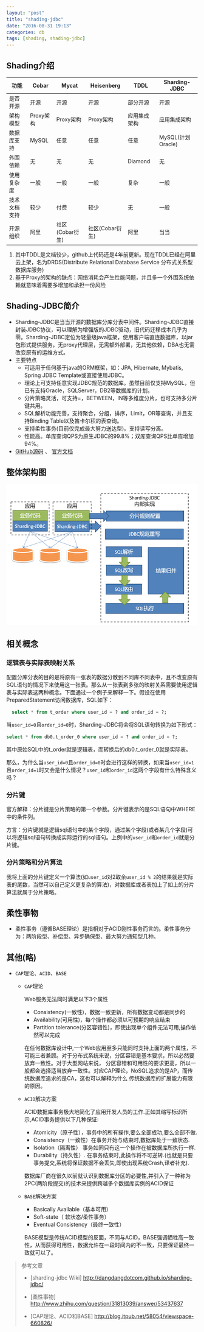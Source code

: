 ```yaml
---
layout: "post"
title: "shading-jdbc"
date: "2016-08-31 19:13"
categories: db
tags: [shading, shading-jdbc]
---
```


## Shading介绍

| 功能          | Cobar         | Mycat         | Heisenberg     | TDDL          | Sharding-JDBC |
| ------------- | ------------- | ------------- | -------------- | ------------- | ------------- |
| 是否开源      | 开源          | 开源          | 开源           | 部分开源      | 开源          |
| 架构模型      | Proxy架构     | Proxy架构     | Proxy架构      | 应用集成架构  | 应用集成架构  |
| 数据库支持    | MySQL         | 任意          | 任意           | 任意          | MySQL(计划Oracle)         |
| 外围依赖      | 无            | 无            | 无             | Diamond       | 无            |
| 使用复杂度    | 一般          | 一般          | 一般           | 复杂          | 一般          |
| 技术文档支持  | 较少          | 付费          | 较少           | 无            | 一般          |
| 开源组织  | 阿里          | 社区(Cobar衍生)          | 社区(Cobar衍生)           | 阿里            | 当当          |

1. 其中TDDL是文档较少，github上代码还是4年前更新。现在TDDL已经在阿里云上架，名为DRDS(Distribute Relational Database Service 分布式关系型数据库服务)
2. 基于Proxy的架构的缺点：网络消耗会产生性能问题，并且多一个外围系统依赖就意味着需要多增加和承担一份风险

## Shading-JDBC简介

- Sharding-JDBC是当当开源的数据库分库分表中间件。Sharding-JDBC直接封装JDBC协议，可以理解为增强版的JDBC驱动，旧代码迁移成本几乎为零。Sharding-JDBC定位为轻量级java框架，使用客户端直连数据库，以jar包形式提供服务，无proxy代理层，无需额外部署，无其他依赖，DBA也无需改变原有的运维方式。
- 主要特点
  - 可适用于任何基于java的ORM框架，如：JPA, Hibernate, Mybatis, Spring JDBC Template或直接使用JDBC。
  - 理论上可支持任意实现JDBC规范的数据库。虽然目前仅支持MySQL，但已有支持Oracle，SQLServer，DB2等数据库的计划。
  - 分片策略灵活，可支持=，BETWEEN，IN等多维度分片，也可支持多分片键共用。
  - SQL解析功能完善，支持聚合，分组，排序，Limit，OR等查询，并且支持Binding Table以及笛卡尔积的表查询。
  - 支持柔性事务(目前仅完成最大努力送达型)。支持读写分离。
  - 性能高。单库查询QPS为原生JDBC的99.8%；双库查询QPS比单库增加94%。
- [GitHub源码](https://github.com/dangdangdotcom/Sharding-JDBC/) 、 [官方文档](http://dangdangdotcom.github.io/sharding-jdbc/)

## 整体架构图

![shading-jdbc架构图](/data/images/2016/08/shading-jdbc-architecture.png)

## 相关概念

### 逻辑表与实际表映射关系

配置分库分表的目的是将原有一张表的数据分散到不同库不同表中，且不改变原有SQL语句的情况下来使用这一张表。那么从一张表到多张的映射关系需要使用逻辑表与实际表这两种概念。下面通过一个例子来解释一下。假设在使用PreparedStatement访问数据库，SQL如下：

```SQL
  select * from t_order where user_id = ? and order_id = ?;
```

当`user_id=0`且`order_id=0`时，Sharding-JDBC将会将SQL语句转换为如下形式：

```SQL
select * from db0.t_order_0 where user_id = ? and order_id = ?;
```

其中原始SQL中的t_order就是逻辑表，而转换后的db0.t_order_0就是实际表。

那么，为什么当`user_id=0`且`order_id=0`时会进行这样的转换，如果当`user_id=1`且`order_id=1`时又会是什么情况？`user_id`和`order_id`这两个字段有什么特殊含义吗？

### 分片键

官方解释：分片键是分片策略的第一个参数。分片键表示的是SQL语句中WHERE中的条件列。

方言：分片键就是逻辑sql语句中的某个字段，通过某个字段(或者某几个字段)可以将逻辑sql语句转换成实际运行的sql语句。上例中的`user_id`和`order_id`就是分片键。

### 分片策略和分片算法

我将上面的分片键定义一个算法(如`user_id`对2取余`user_id % 2`的结果就是实际表的尾数，当然可以自己定义更复杂的算法)，对数据库或者表加上了如上的分片算法就属于分片策略。

## 柔性事物

- 柔性事务（遵循BASE理论）是指相对于ACID刚性事务而言的。柔性事务分为：两阶段型、补偿型、异步确保型、最大努力通知型几种。

## 其他(略)

- `CAP`理论、`ACID`、`BASE`
  - `CAP`理论

    Web服务无法同时满足以下3个属性
    - Consistency(一致性)，数据一致更新，所有数据变动都是同步的
    - Availability(可用性)，每个操作都必须以可预期的响应结束
    - Partition tolerance(分区容错性)，即使出现单个组件无法可用,操作依然可以完成

    在任何数据库设计中,一个Web应用至多只能同时支持上面的两个属性，不可能三者兼顾。对于分布式系统来说，分区容错是基本要求，所以必然要放弃一致性。对于大型网站来说， 分区容错和可用性的要求更高，所以一般都会选择适当放弃一致性。对应CAP理论，NoSQL追求的是AP，而传统数据库追求的是CA，这也可以解释为什么 传统数据库的扩展能力有限的原因。

  - `ACID`解决方案

    ACID数据库事务极大地简化了应用开发人员的工作.正如其缩写标识所示,ACID事务提供以下几种保证:
    - Atomicity（原子性），事务中的所有操作,要么全部成功,要么全部不做.
    - Consistency（一致性）在事务开始与结束时,数据库处于一致状态.
    - Isolation（隔离性） 事务如同只有这一个操作在被数据库所执行一样.
    - Durability（持久性）. 在事务结束时,此操作将不可逆转.(也就是只要事务提交,系统将保证数据不会丢失,即使出现系统Crash,译者补充).

    数据库厂商在很久以前就认识到数据库分区的必要性,并引入了一种称为2PC(两阶段提交)的技术来提供跨越多个数据库实例的ACID保证

  - `BASE`解决方案
    - Basically Available（基本可用）
    - Soft-state（ 软状态/柔性事务）
    - Eventual Consistency（最终一致性）

    BASE模型是传统ACID模型的反面，不同与ACID，BASE强调牺牲高一致性，从而获得可用性，数据允许在一段时间内的不一致，只要保证最终一致就可以了。
















> 参考文章
>
> - [sharding-jdbc Wiki] http://dangdangdotcom.github.io/sharding-jdbc/
>
> - [柔性事物] http://www.zhihu.com/question/31813039/answer/53437637
>
> - [CAP理论、ACID和BASE] http://blog.itpub.net/58054/viewspace-660826/
